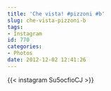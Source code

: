 ```yaml
---
title: 'Che vista! #pizzoni #b'
slug: che-vista-pizzoni-b
tags:
- Instagram
id: 770
categories:
- Photos
date: 2012-12-02 12:41:26
---
```


{{< instagram Su5ocfioCJ >}}
